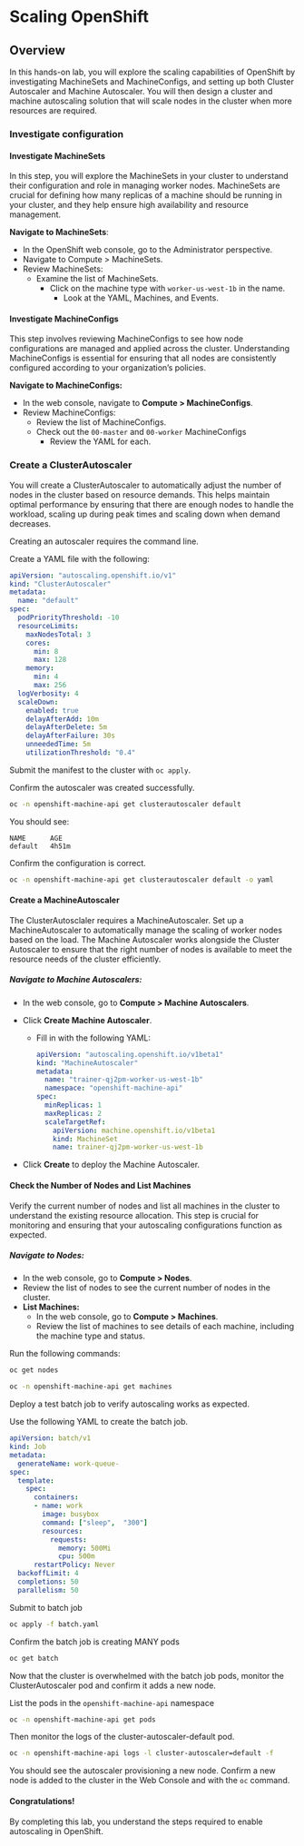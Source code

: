 # Scaling OpenShift 

## Overview

In this hands-on lab, you will explore the scaling capabilities of OpenShift by investigating MachineSets and MachineConfigs, and setting up both Cluster Autoscaler and Machine Autoscaler. You will then design a cluster and machine autoscaling solution that will scale nodes in the cluster when more resources are required.

### Investigate configuration

#### Investigate MachineSets

In this step, you will explore the MachineSets in your cluster to understand their configuration and role in managing worker nodes. MachineSets are crucial for defining how many replicas of a machine should be running in your cluster, and they help ensure high availability and resource management.

**Navigate to MachineSets**:

* In the OpenShift web console, go to the Administrator perspective.
* Navigate to Compute > MachineSets.
* Review MachineSets:
  * Examine the list of MachineSets.
    * Click on the machine type with `worker-us-west-1b` in the name. 
      * Look at the YAML, Machines, and Events. 



#### Investigate MachineConfigs

This step involves reviewing MachineConfigs to see how node configurations are managed and applied across the cluster. Understanding MachineConfigs is essential for ensuring that all nodes are consistently configured according to your organization’s policies.

**Navigate to MachineConfigs:**

* In the web console, navigate to **Compute > MachineConfigs**.
* Review MachineConfigs:
  * Review the list of MachineConfigs.
  * Check out the `00-master` and `00-worker` MachineConfigs
    * Review the YAML for each. 

### Create a ClusterAutoscaler

You will create a ClusterAutoscaler to automatically adjust the number of nodes in the cluster based on resource demands. This helps maintain optimal performance by ensuring that there are enough nodes to handle the workload, scaling up during peak times and scaling down when demand decreases.



Creating an autoscaler requires the command line. 

Create a YAML file with the following: 

```yaml
apiVersion: "autoscaling.openshift.io/v1"
kind: "ClusterAutoscaler"
metadata:
  name: "default"
spec:
  podPriorityThreshold: -10
  resourceLimits:
    maxNodesTotal: 3
    cores:
      min: 8
      max: 128
    memory:
      min: 4
      max: 256
  logVerbosity: 4
  scaleDown:
    enabled: true
    delayAfterAdd: 10m
    delayAfterDelete: 5m
    delayAfterFailure: 30s
    unneededTime: 5m
    utilizationThreshold: "0.4"
```

Submit the manifest to the cluster with `oc apply`. 



Confirm the autoscaler was created successfully. 

```bash
oc -n openshift-machine-api get clusterautoscaler default
```



You should see: 

```
NAME      AGE
default   4h51m
```



Confirm the configuration is correct. 

```bash
oc -n openshift-machine-api get clusterautoscaler default -o yaml
```



#### Create a MachineAutoscaler 

The ClusterAutosclaler requires a MachineAutoscaler. Set up a MachineAutoscaler to automatically manage the scaling of worker nodes based on the load. The Machine Autoscaler works alongside the Cluster Autoscaler to ensure that the right number of nodes is available to meet the resource needs of the cluster efficiently.



##### **Navigate to Machine Autoscalers:**

* In the web console, go to **Compute > Machine Autoscalers**.

* Click **Create Machine Autoscaler**.

  * Fill in with the following YAML:

    ```yaml
    apiVersion: "autoscaling.openshift.io/v1beta1"
    kind: "MachineAutoscaler"
    metadata:
      name: "trainer-qj2pm-worker-us-west-1b"
      namespace: "openshift-machine-api"
    spec:
      minReplicas: 1
      maxReplicas: 2
      scaleTargetRef:
        apiVersion: machine.openshift.io/v1beta1
        kind: MachineSet
        name: trainer-qj2pm-worker-us-west-1b
    ```

* Click **Create** to deploy the Machine Autoscaler.



#### **Check the Number of Nodes and List Machines**

Verify the current number of nodes and list all machines in the cluster to understand the existing resource allocation. This step is crucial for monitoring and ensuring that your autoscaling configurations function as expected.



##### **Navigate to Nodes:**

* In the web console, go to **Compute > Nodes**.
* Review the list of nodes to see the current number of nodes in the cluster.
* **List Machines:**
  * In the web console, go to **Compute > Machines**.
  * Review the list of machines to see details of each machine, including the machine type and status.

Run the following commands: 

```bash
oc get nodes 
```

```bash
oc -n openshift-machine-api get machines
```



Deploy a test batch job to verify autoscaling works as expected. 

Use the following YAML to create the batch job. 

```yaml
apiVersion: batch/v1
kind: Job
metadata:
  generateName: work-queue-
spec:
  template:
    spec:
      containers:
      - name: work
        image: busybox
        command: ["sleep",  "300"]
        resources:
          requests:
            memory: 500Mi
            cpu: 500m
      restartPolicy: Never
  backoffLimit: 4
  completions: 50
  parallelism: 50
```



Submit to batch job

```bash
oc apply -f batch.yaml 
```



Confirm the batch job is creating MANY pods

```bash
oc get batch 
```



Now that the cluster is overwhelmed with the batch job pods, monitor the ClusterAutoscaler pod and confirm it adds a new node. 

List the pods in the `openshift-machine-api` namespace 

```bash
oc -n openshift-machine-api get pods
```



Then monitor the logs of the cluster-autoscaler-default pod.

```bash
oc -n openshift-machine-api logs -l cluster-autoscaler=default -f
```



You should see the autoscaler provisioning a new node. Confirm a new node is added to the cluster in the Web Console and with the `oc` command. 



#### Congratulations! 

By completing this lab, you understand the steps required to enable autoscaling in OpenShift. 

